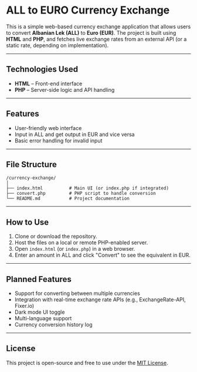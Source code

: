 # ALL to EURO Currency Exchange

This is a simple web-based currency exchange application that allows users to convert **Albanian Lek (ALL)** to **Euro (EUR)**. The project is built using **HTML** and **PHP**, and fetches live exchange rates from an external API (or a static rate, depending on implementation).

---

## Technologies Used

* **HTML** – Front-end interface
* **PHP** – Server-side logic and API handling

---

## Features

* User-friendly web interface
* Input in ALL and get output in EUR and vice versa
* Basic error handling for invalid input

---

## File Structure

```
/currency-exchange/
│
├── index.html          # Main UI (or index.php if integrated)
├── convert.php         # PHP script to handle conversion
└── README.md           # Project documentation
```

---

## How to Use

1. Clone or download the repository.
2. Host the files on a local or remote PHP-enabled server.
3. Open `index.html` (or `index.php`) in a web browser.
4. Enter an amount in ALL and click "Convert" to see the equivalent in EUR.

---

## Planned Features

* Support for converting between multiple currencies
* Integration with real-time exchange rate APIs (e.g., ExchangeRate-API, Fixer.io)
* Dark mode UI toggle
* Multi-language support
* Currency conversion history log

---

## License

This project is open-source and free to use under the [MIT License](LICENSE).

